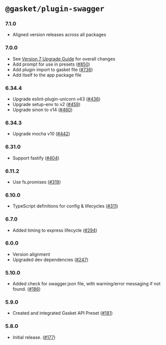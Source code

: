 # `@gasket/plugin-swagger`

### 7.1.0

- Aligned version releases across all packages

### 7.0.0

- See [Version 7 Upgrade Guide] for overall changes
- Add prompt for use in presets ([#850])
- Add plugin import to gasket file ([#736])
- Add itself to the app package file

### 6.34.4

- Upgrade eslint-plugin-unicorn v43 ([#436])
- Upgrade setup-env to v2 ([#459])
- Upgrade sinon to v14 ([#460])

### 6.34.3

- Upgrade mocha v10 ([#442])

### 6.31.0

- Support fastify ([#404])

### 6.11.2

- Use fs.promises ([#319])

### 6.10.0

- TypeScript definitions for config & lifecycles ([#311])

### 6.7.0

- Added timing to express lifecycle ([#294])

### 6.0.0

- Version alignment
- Upgraded dev dependencies ([#247])

### 5.10.0

- Added check for swagger.json file, with warning/error messaging if not found. ([#186])

### 5.9.0

- Created and integrated Gasket API Preset ([#181])

### 5.8.0

- Initial release. ([#177])


[Version 7 Upgrade Guide]: /docs/upgrade-to-7.md
[#177]: https://github.com/godaddy/gasket/pull/177
[#181]: https://github.com/godaddy/gasket/pull/181
[#186]: https://github.com/godaddy/gasket/pull/186
[#247]: https://github.com/godaddy/gasket/pull/247
[#294]: https://github.com/godaddy/gasket/pull/294
[#311]: https://github.com/godaddy/gasket/pull/311
[#319]: https://github.com/godaddy/gasket/pull/319
[#404]: https://github.com/godaddy/gasket/pull/404
[#436]: https://github.com/godaddy/gasket/pull/436
[#442]: https://github.com/godaddy/gasket/pull/442
[#459]: https://github.com/godaddy/gasket/pull/459
[#460]: https://github.com/godaddy/gasket/pull/460
[#736]: https://github.com/godaddy/gasket/pull/736
[#850]: https://github.com/godaddy/gasket/pull/850

